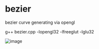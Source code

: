 # bezier
bezier curve generating via opengl



g++ bezier.cpp -lopengl32 -lfreeglut -lglu32

![image](http://a1.qpic.cn/psb?/V10xFL5i39pWta/*ParKJ*sk7jgrNiAdtdPfuLA6gkcJ0NaEYMqc2Oat*U!/c/dGsBAAAAAAAA&bo=zwFEAc8BRAECCS0!&rf=viewer_4)
